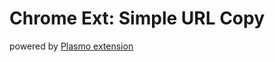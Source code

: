 Chrome Ext: Simple URL Copy
===========================

powered by [Plasmo extension](https://docs.plasmo.com/)